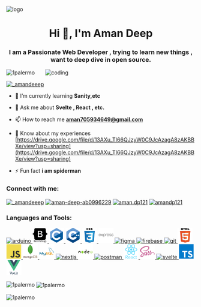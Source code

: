 ![logo]("https://www.google.com/url?sa=i&url=https%3A%2F%2Fwww.mindinventory.com%2Fblog%2Ftechnology-stack-for-web-app-development%2F&psig=AOvVaw0FX7GibY_bVnH9NzMi1oey&ust=1693722892894000&source=images&cd=vfe&opi=89978449&ved=0CBAQjRxqFwoTCMjRl86ni4EDFQAAAAAdAAAAABAZ")
<h1 align="center">Hi 👋, I'm Aman Deep</h1>
<h3 align="center">I am a Passionate Web Developer , trying to learn new things , want to deep dive in open source.</h3>
<img align="right" alt="coding" width="400" src="https://img.freepik.com/premium-vector/coding-programming-concept-illustration_188398-765.jpg">

<p align="left"> <img src="https://komarev.com/ghpvc/?username=1palermo&label=Profile%20views&color=0e75b6&style=flat" alt="1palermo" /> </p>

<!--<p align="left"> <a href="https://github.com/ryo-ma/github-profile-trophy"><img src="https://github-profile-trophy.vercel.app/?username=1palermo" alt="1palermo" /></a> </p>-->

<p align="left"> <a href="https://twitter.com/_amandeeep" target="blank"><img src="https://img.shields.io/twitter/follow/_amandeeep?logo=twitter&style=for-the-badge" alt="_amandeeep" /></a> </p>

- 🌱 I’m currently learning **Sanity,etc**

- 💬 Ask me about **Svelte , React , etc.**

- 📫 How to reach me **aman705934649@gmail.com**

- 📄 Know about my experiences [https://drive.google.com/file/d/13AXu_TI66QJzyW0C9JcAzagA8zAKBBXe/view?usp=sharing](https://drive.google.com/file/d/13AXu_TI66QJzyW0C9JcAzagA8zAKBBXe/view?usp=sharing)

- ⚡ Fun fact **i am spiderman**

<h3 align="left">Connect with me:</h3>
<p align="left">
<a href="https://twitter.com/_amandeeep" target="blank"><img align="center" src="https://raw.githubusercontent.com/rahuldkjain/github-profile-readme-generator/master/src/images/icons/Social/twitter.svg" alt="_amandeeep" height="30" width="40" /></a>
<a href="https://linkedin.com/in/aman-deep-ab0996229" target="blank"><img align="center" src="https://raw.githubusercontent.com/rahuldkjain/github-profile-readme-generator/master/src/images/icons/Social/linked-in-alt.svg" alt="aman-deep-ab0996229" height="30" width="40" /></a>
<a href="https://instagram.com/aman.dp121" target="blank"><img align="center" src="https://raw.githubusercontent.com/rahuldkjain/github-profile-readme-generator/master/src/images/icons/Social/instagram.svg" alt="aman.dp121" height="30" width="40" /></a>
<a href="https://www.leetcode.com/amandp121" target="blank"><img align="center" src="https://raw.githubusercontent.com/rahuldkjain/github-profile-readme-generator/master/src/images/icons/Social/leet-code.svg" alt="amandp121" height="30" width="40" /></a>
</p>

<h3 align="left">Languages and Tools:</h3>
<p align="left"> <a href="https://www.arduino.cc/" target="_blank" rel="noreferrer"> <img src="https://cdn.worldvectorlogo.com/logos/arduino-1.svg" alt="arduino" width="40" height="40"/> </a> <a href="https://getbootstrap.com" target="_blank" rel="noreferrer"> <img src="https://raw.githubusercontent.com/devicons/devicon/master/icons/bootstrap/bootstrap-plain-wordmark.svg" alt="bootstrap" width="40" height="40"/> </a> <a href="https://www.cprogramming.com/" target="_blank" rel="noreferrer"> <img src="https://raw.githubusercontent.com/devicons/devicon/master/icons/c/c-original.svg" alt="c" width="40" height="40"/> </a> <a href="https://www.w3schools.com/cpp/" target="_blank" rel="noreferrer"> <img src="https://raw.githubusercontent.com/devicons/devicon/master/icons/cplusplus/cplusplus-original.svg" alt="cplusplus" width="40" height="40"/> </a> <a href="https://www.w3schools.com/css/" target="_blank" rel="noreferrer"> <img src="https://raw.githubusercontent.com/devicons/devicon/master/icons/css3/css3-original-wordmark.svg" alt="css3" width="40" height="40"/> </a> <a href="https://expressjs.com" target="_blank" rel="noreferrer"> <img src="https://raw.githubusercontent.com/devicons/devicon/master/icons/express/express-original-wordmark.svg" alt="express" width="40" height="40"/> </a> <a href="https://www.figma.com/" target="_blank" rel="noreferrer"> <img src="https://www.vectorlogo.zone/logos/figma/figma-icon.svg" alt="figma" width="40" height="40"/> </a> <a href="https://firebase.google.com/" target="_blank" rel="noreferrer"> <img src="https://www.vectorlogo.zone/logos/firebase/firebase-icon.svg" alt="firebase" width="40" height="40"/> </a> <a href="https://git-scm.com/" target="_blank" rel="noreferrer"> <img src="https://www.vectorlogo.zone/logos/git-scm/git-scm-icon.svg" alt="git" width="40" height="40"/> </a> <a href="https://www.w3.org/html/" target="_blank" rel="noreferrer"> <img src="https://raw.githubusercontent.com/devicons/devicon/master/icons/html5/html5-original-wordmark.svg" alt="html5" width="40" height="40"/> </a> <a href="https://developer.mozilla.org/en-US/docs/Web/JavaScript" target="_blank" rel="noreferrer"> <img src="https://raw.githubusercontent.com/devicons/devicon/master/icons/javascript/javascript-original.svg" alt="javascript" width="40" height="40"/> </a> <a href="https://www.mongodb.com/" target="_blank" rel="noreferrer"> <img src="https://raw.githubusercontent.com/devicons/devicon/master/icons/mongodb/mongodb-original-wordmark.svg" alt="mongodb" width="40" height="40"/> </a> <a href="https://www.mysql.com/" target="_blank" rel="noreferrer"> <img src="https://raw.githubusercontent.com/devicons/devicon/master/icons/mysql/mysql-original-wordmark.svg" alt="mysql" width="40" height="40"/> </a> <a href="https://nextjs.org/" target="_blank" rel="noreferrer"> <img src="https://cdn.worldvectorlogo.com/logos/nextjs-2.svg" alt="nextjs" width="40" height="40"/> </a> <a href="https://nodejs.org" target="_blank" rel="noreferrer"> <img src="https://raw.githubusercontent.com/devicons/devicon/master/icons/nodejs/nodejs-original-wordmark.svg" alt="nodejs" width="40" height="40"/> </a> <a href="https://postman.com" target="_blank" rel="noreferrer"> <img src="https://www.vectorlogo.zone/logos/getpostman/getpostman-icon.svg" alt="postman" width="40" height="40"/> </a> <a href="https://reactjs.org/" target="_blank" rel="noreferrer"> <img src="https://raw.githubusercontent.com/devicons/devicon/master/icons/react/react-original-wordmark.svg" alt="react" width="40" height="40"/> </a> <a href="https://sass-lang.com" target="_blank" rel="noreferrer"> <img src="https://raw.githubusercontent.com/devicons/devicon/master/icons/sass/sass-original.svg" alt="sass" width="40" height="40"/> </a> <a href="https://svelte.dev" target="_blank" rel="noreferrer"> <img src="https://upload.wikimedia.org/wikipedia/commons/1/1b/Svelte_Logo.svg" alt="svelte" width="40" height="40"/> </a> <a href="https://www.typescriptlang.org/" target="_blank" rel="noreferrer"> <img src="https://raw.githubusercontent.com/devicons/devicon/master/icons/typescript/typescript-original.svg" alt="typescript" width="40" height="40"/> </a> <a href="https://vuejs.org/" target="_blank" rel="noreferrer"> <img src="https://raw.githubusercontent.com/devicons/devicon/master/icons/vuejs/vuejs-original-wordmark.svg" alt="vuejs" width="40" height="40"/> </a> </p>

<p><img align="left" src="https://github-readme-stats.vercel.app/api/top-langs?username=1palermo&show_icons=true&locale=en&layout=compact" alt="1palermo" /></p>

<p>&nbsp;<img align="center" src="https://github-readme-stats.vercel.app/api?username=1palermo&show_icons=true&locale=en" alt="1palermo" /></p>

<p><img align="center" src="https://github-readme-streak-stats.herokuapp.com/?user=1palermo&" alt="1palermo" /></p>
